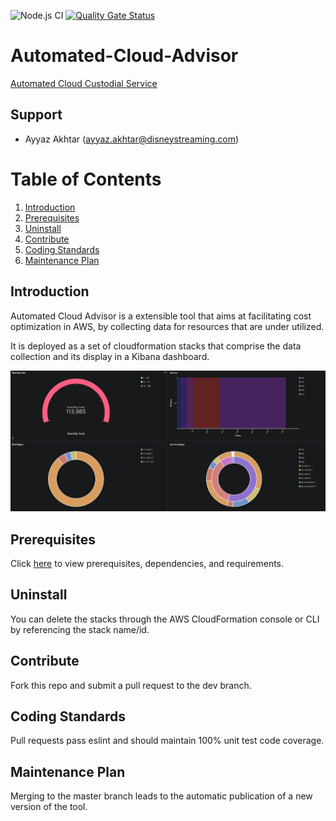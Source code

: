 ![Node.js CI](https://github.com/disneystreaming/automated-cloud-advisor/workflows/Build/badge.svg)
[![Quality Gate Status](https://sonarcloud.io/api/project_badges/measure?project=disneystreaming_automated-cloud-advisor&metric=alert_status)](https://sonarcloud.io/dashboard?id=disneystreaming_automated-cloud-advisor)

# Automated-Cloud-Advisor

[Automated Cloud Custodial Service](https://github.com/pages/disneystreaming/automated-cloud-advisor/)

## Support

- Ayyaz Akhtar (ayyaz.akhtar@disneystreaming.com)

# Table of Contents

1. [Introduction](#introduction)
2. [Prerequisites](#prerequisites)
3. [Uninstall](#uninstall)
4. [Contribute](#contribute)
5. [Coding Standards](#coding-standards)
6. [Maintenance Plan](#maintenance-plan)

## Introduction

Automated Cloud Advisor is a extensible tool that aims at facilitating cost optimization in AWS, by collecting data for resources that are under utilized.

It is deployed as a set of cloudformation stacks that comprise the data collection and its display in a Kibana dashboard.

![alt-text](./docs/assets/01-dashboard.png)

## Prerequisites

Click [here](https://github.com/pages/disneystreaming/automated-cloud-advisor/docs/setup/) to view prerequisites, dependencies, and requirements.

## Uninstall

You can delete the stacks through the AWS CloudFormation console or CLI by referencing the stack name/id.

## Contribute

Fork this repo and submit a pull request to the dev branch.

## Coding Standards

Pull requests pass eslint and should maintain 100% unit test code coverage.

## Maintenance Plan

Merging to the master branch leads to the automatic publication of a new version of the tool.
